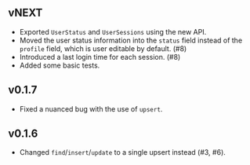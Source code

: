 ## vNEXT

* Exported `UserStatus` and `UserSessions` using the new API.
* Moved the user status information into the `status` field instead of the `profile` field, which is user editable by default. (#8)
* Introduced a last login time for each session. (#8)
* Added some basic tests.

## v0.1.7

* Fixed a nuanced bug with the use of `upsert`.

## v0.1.6

* Changed `find`/`insert`/`update` to a single upsert instead (#3, #6).

